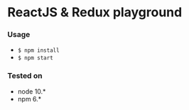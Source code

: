 # ReactJS & Redux playground

### Usage

* `$ npm install`
* `$ npm start`

### Tested on

* node 10.*
* npm 6.*
